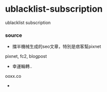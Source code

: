 # ublacklist-subscription
ublacklist subscription

### source
* 擋半機械生成的seo文章，特別是痞客幫pixnet

pixnet, fc2, blogpost

* 幸運輪轉..

ooxx.co

* 
